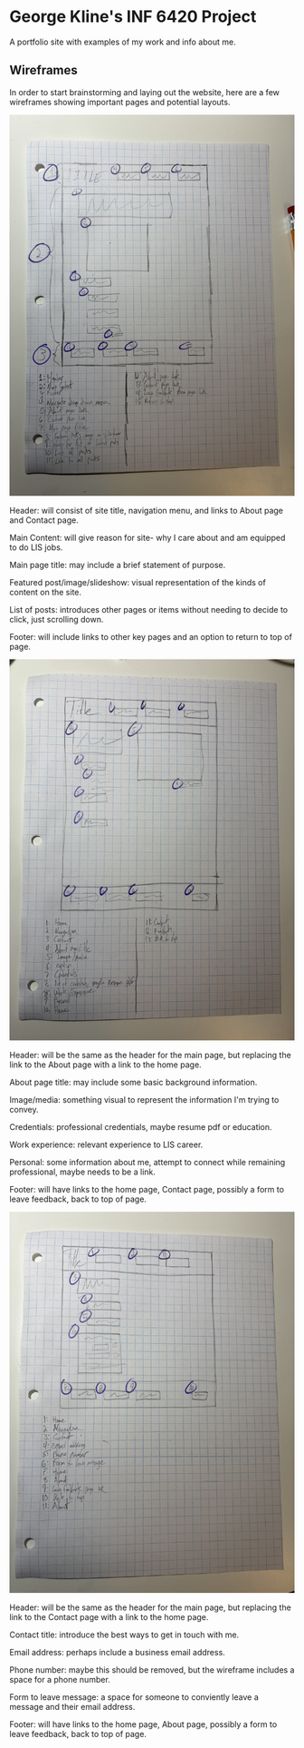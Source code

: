 # George Kline's INF 6420 Project

A portfolio site with examples of my work and info about me.

## Wireframes

In order to start brainstorming and laying out the website, here are a few wireframes showing important pages and potential layouts.

![Wireframe of Landing Page](wireframes\wireframeMain.jpg)

Header: will consist of site title, navigation menu, and links to About page and Contact page.

Main Content: will give reason for site- why I care about and am equipped to do LIS jobs.

Main page title: may include a brief statement of purpose.

Featured post/image/slideshow: visual representation of the kinds of content on the site.

List of posts: introduces other pages or items without needing to decide to click, just scrolling down.

Footer: will include links to other key pages and an option to return to top of page.

![Wireframe of About Page](wireframes\wireframeAbout.jpg)

Header: will be the same as the header for the main page, but replacing the link to the About page with a link to the home page.

About page title: may include some basic background information.

Image/media: something visual to represent the information I'm trying to convey.

Credentials: professional credentials, maybe resume pdf or education.

Work experience: relevant experience to LIS career.

Personal: some information about me, attempt to connect while remaining professional, maybe needs to be a link.

Footer: will have links to the home page, Contact page, possibly a form to leave feedback, back to top of page.

![Wireframe of Contact Page](wireframes\wireframeContact.jpg)

Header: will be the same as the header for the main page, but replacing the link to the Contact page with a link to the home page.

Contact title: introduce the best ways to get in touch with me.

Email address: perhaps include a business email address.

Phone number: maybe this should be removed, but the wireframe includes a space for a phone number.

Form to leave message: a space for someone to conviently leave a message and their email address.

Footer: will have links to the home page, About page, possibly a form to leave feedback, back to top of page.
